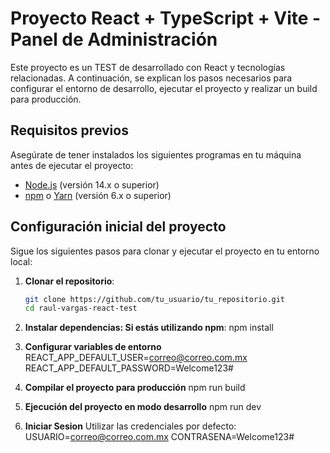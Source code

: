 # Proyecto React + TypeScript + Vite - Panel de Administración

Este proyecto es un TEST de desarrollado con React y tecnologías relacionadas. A continuación, se explican los pasos necesarios para configurar el entorno de desarrollo, ejecutar el proyecto y realizar un build para producción.

## Requisitos previos

Asegúrate de tener instalados los siguientes programas en tu máquina antes de ejecutar el proyecto:

- [Node.js](https://nodejs.org/) (versión 14.x o superior)
- [npm](https://www.npmjs.com/) o [Yarn](https://yarnpkg.com/) (versión 6.x o superior)

## Configuración inicial del proyecto

Sigue los siguientes pasos para clonar y ejecutar el proyecto en tu entorno local:

1. **Clonar el repositorio**:
   ```bash
   git clone https://github.com/tu_usuario/tu_repositorio.git
   cd raul-vargas-react-test

2. **Instalar dependencias: Si estás utilizando npm**:
    npm install
    
3. **Configurar variables de entorno**
  REACT_APP_DEFAULT_USER=correo@correo.com.mx
  REACT_APP_DEFAULT_PASSWORD=Welcome123#

4. **Compilar el proyecto para producción**
  npm run build

4. **Ejecución del proyecto en modo desarrollo**
  npm run dev

5. **Iniciar Sesion**
  Utilizar las credenciales por defecto:
  USUARIO=correo@correo.com.mx
  CONTRASENA=Welcome123#
